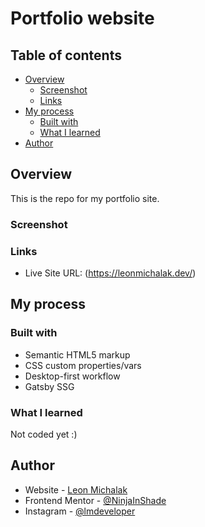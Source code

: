 # Portfolio website

## Table of contents

- [Overview](#overview)
  - [Screenshot](#screenshot)
  - [Links](#links)
- [My process](#my-process)
  - [Built with](#built-with)
  - [What I learned](#what-i-learned)
- [Author](#author)

## Overview

This is the repo for my portfolio site.

### Screenshot

<!-- ![](./screenshots/Desktop_solution.png) -->
<!-- ![](./screenshots/Mobile_solution.png) -->

### Links

- Live Site URL: (https://leonmichalak.dev/)

## My process

### Built with

- Semantic HTML5 markup
- CSS custom properties/vars
- Desktop-first workflow
- Gatsby SSG

### What I learned

Not coded yet :)

## Author

- Website - [Leon Michalak](https://www.leonmichalak.dev)
- Frontend Mentor - [@NinjaInShade](https://www.frontendmentor.io/profile/NinjaInShade)
- Instagram - [@lmdeveloper](https://www.instagram.com/lmdeveloper/)
